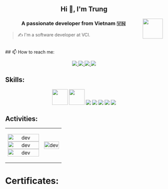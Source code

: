 
<h2 align="center">Hi 👋, I'm Trung</h2>
<img align="right" width="64" src="https://img.icons8.com/fluent/48/000000/github.png" />
<p align="center">
  <h3 align="center">A passionate developer from Vietnam 🇻🇳 </h3>
</p>

> ✍ I'm a software developer at VCI.

<br />
## 📫 How to reach me:
<br/>
<p align="center">
  <a href="https://www.facebook.com/profile.php?id=100012113442229" alt="Facebook">
    <img src="https://img.icons8.com/fluent/48/000000/facebook-new.png" target="_blank" />
  </a> 
  <a href="https://github.com/Trung142" alt="Github">
    <img src="https://img.icons8.com/fluent/48/000000/github.png"/>
  </a> 
  <a href="https://youtu.be/Fu7HiHDffD8?si=5-oPWS4-7LT4ny5M" alt="Youtube channel" target="_blank" >
    <img src="https://img.icons8.com/fluent/48/000000/youtube-play.png"/>
  </a>
  <a href="mailto:t142ayun@gmail.com" alt="Email">
    <img src="https://img.icons8.com/fluent/48/000000/mailing.png"/>
  </a>
</p>

## Skills:
<p align="center">
  <img src="https://github.com/Trung142/Electronic-sales-website/assets/127677289/64df5037-920f-4e30-afe7-364665b56b6d"  width="50px"/>
  <img src="https://github.com/Trung142/Electronic-sales-website/assets/127677289/b0d03509-2baf-4044-b925-d9c51160bd12"  width="50px"/>
  <img src="https://img.icons8.com/color/48/000000/mysql-logo.png"/>
  <img src="https://img.icons8.com/color/48/000000/mongodb.png"/>
  <img src="https://img.icons8.com/color/48/000000/git.png"/>
 <img src="https://img.icons8.com/fluent/48/000000/github.png"/>
  <img src="https://img.icons8.com/color/48/000000/visual-studio-code-2019.png"/>
</p>

## Activities:

<table style="width:100%;">
  <tr>
    <td>
        <p align="center"> 
            <img src="https://github-readme-stats.vercel.app/api?username=Trung142&theme=radical&hide_border=false&include_all_commits=false&count_private=false" alt="dev" width="100%"/>
            <img src="https://github-readme-streak-stats.herokuapp.com/?user=Trung142&theme=radical&hide_border=false" alt="dev" width="100%"/><br/>
              <img src="https://github-readme-stats.vercel.app/api/top-langs/?username=Trung142&theme=radical&hide_border=false&include_all_commits=false&count_private=false&layout=compact" alt="dev" width="100%"/>
      </p>
    </td>
    <td>
      <p align="center"> 
        <img src="https://cdn.dribbble.com/users/1059583/screenshots/4171367/coding-freak.gif" alt="dev" width="100%"/>
      </p>
    </td>
  </tr>
</table>

# Certificates:
